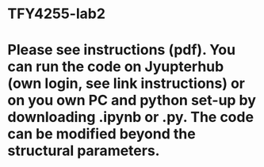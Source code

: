 # TFY4255-lab2
# Please see instructions (pdf). You can run the code on Jyupterhub (own login, see link instructions) or on you own PC and python set-up by downloading .ipynb or .py. The code can be modified beyond the structural parameters. 
